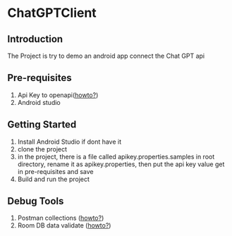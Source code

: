 # ChatGPTClient

## Introduction
The Project is try to demo an android app connect the Chat GPT api

## Pre-requisites
1. Api Key to openapi([howto?](APIKeyHowTo.md))
2. Android studio

## Getting Started
1. Install Android Studio if dont have it
2. clone the project 
3. in the project, there is a file called apikey.properties.samples in root directory, rename it as apikey.properties, then put the api key value get in pre-requisites and save
4. Build and run the project

## Debug Tools
1. Postman collections ([howto?](PostManHowTo.md))
2. Room DB data validate ([howto?](DatabaseInspection.md))

